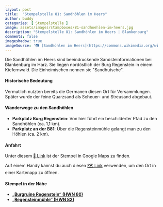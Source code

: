 ```yaml
---
layout: post
title:  "Stempelstelle 81: Sandhöhlen im Heers"
author: buddy
categories: [ Stempelstelle ]
image: assets/images/stampboxes/81-sandhoehlen-im-heers.jpg
description: "Stempelstelle 81: Sandhöhlen im Heers | Blankenburg"
comments: false
imageshadow: true
imageSource: '📷 [Sandhöhlen im Heers](https://commons.wikimedia.org/wiki/File:Sandh%C3%B6hlen_im_Heers.jpg) von <a href="https://de.wikipedia.org/wiki/User:Hejkal" class="extiw" title="de:User:Hejkal">Hejkal</a> unter Lizenz [CC BY-SA 3.0 de](https://creativecommons.org/licenses/by-sa/3.0/de/deed.en)'
---
```


Die Sandhöhlen im Heers sind beeindruckende Sandsteinformationen bei Blankenburg im Harz. Sie liegen nordöstlich der Burg Regenstein in einem Kiefernwald. Die Einheimischen nennen sie "Sandhutsche".

#### Historische Bedeutung

Vermutlich nutzten bereits die Germanen diesen Ort für Versammlungen. Später wurde der feine Quarzsand als Scheuer- und Streusand abgebaut.

#### Wanderwege zu den Sandhöhlen

- **Parkplatz Burg Regenstein**: Von hier führt ein beschilderter Pfad zu den Sandhöhlen (ca. 1,1 km).
- **Parkplatz an der B81**: Über die Regensteinmühle gelangt man zu den Höhlen (ca. 2 km).

#### Anfahrt

Unter diesem [📍 Link](https://www.google.com/maps/dir/?api=1&origin=&destination=51.81721%2C%2010.96584) ist der Stempel in Google Maps zu finden.

<div class="android-only">
  Auf einem Handy kannst du auch diesen 
  <a href="geo:51.81721,10.96584">🗺️ Link</a> 
  verwenden, um den Ort in einer Kartenapp zu öffnen.
  <p></p>
</div>

#### Stempel in der Nähe

- [**„Burgruine Regenstein“ (HWN 80)**](/stempelstelle-80-burgruine-regenstein)
- [**„Regensteinmühle“ (HWN 82)**](/stempelstelle-82-regensteinmuehle)
